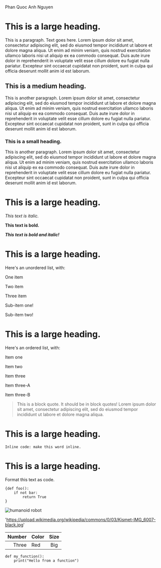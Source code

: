 

Phan Quoc Anh Nguyen
# This is a large heading. 



This is a paragraph. Text goes here. Lorem ipsum dolor sit amet, consectetur adipiscing elit, sed do eiusmod tempor incididunt ut labore et dolore magna aliqua. Ut enim ad minim veniam, quis nostrud exercitation ullamco laboris nisi ut aliquip ex ea commodo consequat. Duis aute irure dolor in reprehenderit in voluptate velit esse cillum dolore eu fugiat nulla pariatur. Excepteur sint occaecat cupidatat non proident, sunt in culpa qui officia deserunt mollit anim id est laborum.

## This is a medium heading. 



This is another paragraph. Lorem ipsum dolor sit amet, consectetur adipiscing elit, sed do eiusmod tempor incididunt ut labore et dolore magna aliqua. Ut enim ad minim veniam, quis nostrud exercitation ullamco laboris nisi ut aliquip ex ea commodo consequat. Duis aute irure dolor in reprehenderit in voluptate velit esse cillum dolore eu fugiat nulla pariatur. Excepteur sint occaecat cupidatat non proident, sunt in culpa qui officia deserunt mollit anim id est laborum.

### This is a small heading.



This is another paragraph. Lorem ipsum dolor sit amet, consectetur adipiscing elit, sed do eiusmod tempor incididunt ut labore et dolore magna aliqua. Ut enim ad minim veniam, quis nostrud exercitation ullamco laboris nisi ut aliquip ex ea commodo consequat. Duis aute irure dolor in reprehenderit in voluptate velit esse cillum dolore eu fugiat nulla pariatur. Excepteur sint occaecat cupidatat non proident, sunt in culpa qui officia deserunt mollit anim id est laborum.

# This is a large heading.



_This text is italic._



**This text is bold.**



***This text is bold and italic!***



# This is a large heading.



Here's an unordered list, with:

One item

Two item

Three item

Sub-item one!

Sub-item two!



# This is a large heading.



Here's an ordered list, with:

Item one

Item two

Item three

Item three-A

Item three-B


> This is a block quote. It should be in block quotes! Lorem ipsum dolor sit amet, consectetur adipiscing elit, sed do eiusmod tempor incididunt ut labore et dolore magna aliqua.



# This is a large heading.



`Inline code: make this word inline.`

# This is a large heading.


Format this text as code. 
```
{def foo():
    if not bar:
        return True
}
```

 

![humanoid robot](https://upload.wikimedia.org/wikipedia/commons/0/03/Kismet-IMG_6007-black.jpg)

'https://upload.wikimedia.org/wikipedia/commons/0/03/Kismet-IMG_6007-black.jpg'


|Number     |   Color   |       Size|
|       ---:|:---       |   :---:   |
|Three      |    Red    |        Big|

```
def my_function():
    print("Hello from a function")
```
